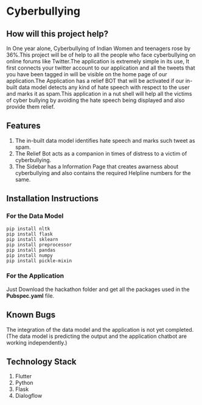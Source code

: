 # Cyberbullying
## How will this project help?
In One year alone, Cyberbullying of Indian Women and teenagers rose by 36%.This project will be of help to all the people who face cyberbullying on online forums like Twitter.The application is extremely simple in its use, It first connects your twitter account to our application and all the tweets that you have been tagged in will be visible on the home page of our application.The Application has a relief BOT that will be activated if our in-built data model detects any kind of hate speech with respect to the user and marks it as spam.This application in a nut shell will help all the victims of cyber bullying by avoiding the hate speech being displayed and also provide them relief.<br> 
## Features<br>
1. The in-built data model identifies hate speech and marks such tweet as spam.
2. The Relief Bot acts as a companion in times of distress to a victim of cyberbullying.
3. The Sidebar has a Information Page that creates awarness about cyberbullying and also contains the required Helpline numbers for the same.

## Installation Instructions<br>
### For the Data Model
`pip install nltk`<br>
`pip install flask`<br>
`pip install sklearn`<br>
`pip install preprocessor`<br>
`pip install pandas`<br>
`pip install numpy`<br>
`pip install pickle-mixin`<br>
### For the Application
Just Download the hackathon folder and get all the packages used in the **Pubspec.yaml** file.
## Known Bugs 
The integration of the data model and the application is not yet completed.(The data model is predicting the output and the application  chatbot are working independently.)
## Technology Stack
1. Flutter
2. Python
3. Flask
4. Dialogflow

